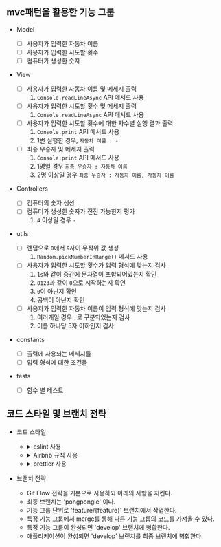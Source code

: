 ## mvc패턴을 활용한 기능 그룹

- Model

  - [ ] 사용자가 입력한 자동차 이름
  - [ ] 사용자가 입력한 시도할 횟수
  - [ ] 컴퓨터가 생성한 숫자

- View

  - [ ] 사용자가 입력한 자동차 이름 및 메세지 출력
    1. `Console.readLineAsync` API 메서드 사용
  - [ ] 사용자가 입력한 시도할 횟수 및 메세지 출력
    1. `Console.readLineAsync` API 메서드 사용
  - [ ] 사용자가 입력한 시도할 횟수에 대한 차수별 실행 결과 출력
    1. `Console.print` API 메서드 사용
    2. 1번 실행한 경우, `자동차 이름 : - `
  - [ ] 최종 우승자 및 메세지 출력
    1. `Console.print` API 메서드 사용
    2. 1명일 경우 `최종 우승자 : 자동차 이름`
    3. 2명 이상일 경우 `최종 우승자 : 자동차 이름, 자동차 이름`

- Controllers

  - [ ] 컴퓨터의 숫자 생성
  - [ ] 컴퓨터가 생성한 숫자가 전진 가능한지 평가
    1. `4` 이상일 경우 `-`

- utils

  - [ ] 랜덤으로 `0`에서 `9`사이 무작위 값 생성
    1. `Random.pickNumberInRange()` 메서드 사용
  - [ ] 사용자가 입력한 시도할 횟수가 입력 형식에 맞는지 검사
    1. `1s`와 같이 중간에 문자열이 포함되어있는지 확인
    2. `0123`과 같이 `0`으로 시작하는지 확인
    3. `0`이 아닌지 확인
    4. 공백이 아닌지 확인
  - [ ] 사용자가 입력한 자동차 이름이 입력 형식에 맞는지 검사
    1. 여러개일 경우 `,`로 구분되었는지 검사
    2. 이름 하나당 5자 이하인지 검사

- constants

  - [ ] 출력에 사용되는 메세지들
  - [ ] 입력 형식에 대한 조건들

- tests
  - [ ] 함수 별 테스트

## 코드 스타일 및 브랜치 전략

- 코드 스타일

  - <details>
        <summary>eslint 사용</summary>

        `npm init @eslint/config`로 eslint 설치

        .eslintrc.json 파일에서 Airbnb 스타일로 코드를 정의한다.

    </details>

  - <details>
        <summary>Airbnb 규칙 사용</summary>

        `npm i -D prettier eslint-config-prettier` 명령으로 prettier과 설정이 겹치지 않게 extension을 설치한다.

        .eslintrc.json의 `extends: ['airbnb-base', 'prettier']` 를 추가한다.

    </details>

  - <details>
        <summary>prettier 사용</summary>

        `npm i -D prettier eslint-config-prettier` 로 prettier를 설치한다.

        .prettierrc.json 파일을 생성한 후 prettier 규칙을 추가한다.

    </details>

- 브랜치 전략
  - Git Flow 전략을 기본으로 사용하되 아래의 사항을 지킨다.
  - 최종 브랜치는 'pongpongie' 이다.
  - 기능 그룹 단위로 'feature/{feature}' 브랜치에서 작업한다.
  - 특정 기능 그룹에서 merge를 통해 다른 기능 그룹의 코드를 가져올 수 있다.
  - 특정 기능 그룹이 완성되면 'develop' 브랜치에 병합한다.
  - 애플리케이션이 완성되면 'develop' 브랜치를 최종 브랜치에 병합한다.
